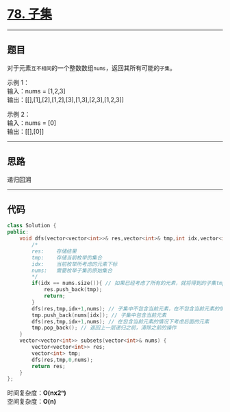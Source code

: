 # [78. 子集](https://leetcode.cn/problems/subsets/description/)

---

## 题目

对于元素`互不相同`的一个整数数组`nums`，返回其所有可能的`子集`。

示例 1：  
输入：nums = [1,2,3]  
输出：[[],[1],[2],[1,2],[3],[1,3],[2,3],[1,2,3]]  

示例 2：  
输入：nums = [0]  
输出：[[],[0]]  

---

## 思路

递归回溯

---

## 代码

```C++
class Solution {
public:
    void dfs(vector<vector<int>>& res,vector<int>& tmp,int idx,vector<int>& nums){
        /*
        res:    存储结果
        tmp:    存储当前枚举的集合
        idx:    当前枚举所考虑的元素下标
        nums:   需要枚举子集的原始集合
        */
        if(idx == nums.size()){ // 如果已经考虑了所有的元素，就将得到的子集tmp加入结果，然后递归返回
            res.push_back(tmp);
            return;
        }
        dfs(res,tmp,idx+1,nums); // 子集中不包含当前元素，在不包含当前元素的情况下考虑后面的元素
        tmp.push_back(nums[idx]); // 子集中包含当前元素
        dfs(res,tmp,idx+1,nums); // 在包含当前元素的情况下考虑后面的元素
        tmp.pop_back(); // 返回上一层递归之前，清除之前的操作
    }
    vector<vector<int>> subsets(vector<int>& nums) {
        vector<vector<int>> res;
        vector<int> tmp;
        dfs(res,tmp,0,nums);
        return res;
    }
};
```

时间复杂度：**O(nx2ⁿ)**  
空间复杂度：**O(n)**
